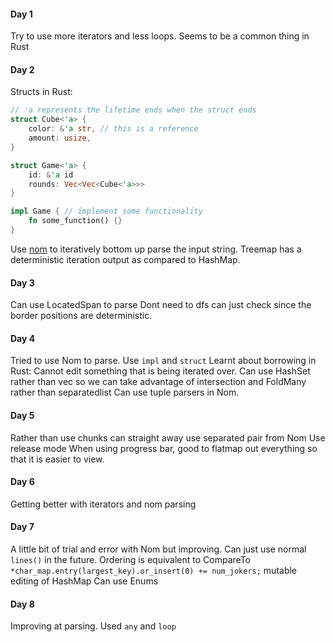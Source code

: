#### Day 1
Try to use more iterators and less loops. Seems to be a common thing in Rust

#### Day 2
Structs in Rust:
```rust
// 'a represents the lifetime ends when the struct ends
struct Cube<'a> {
    color: &'a str, // this is a reference
    amount: usize,
}

struct Game<'a> {
    id: &'a id
    rounds: Vec<Vec<Cube<'a>>>
}

impl Game { // implement some functionality
    fn some_function() {}
}
```
Use [nom](https://docs.rs/nom) to iteratively bottom up parse the input string.
Treemap has a deterministic iteration output as compared to HashMap.

#### Day 3
Can use LocatedSpan to parse
Dont need to dfs can just check since the border positions are deterministic. 

#### Day 4 
Tried to use Nom to parse. Use `impl` and `struct`
Learnt about borrowing in Rust: Cannot edit something that is being iterated over.
Can use HashSet rather than vec so we can take advantage of intersection and FoldMany rather than separatedlist
Can use tuple parsers in Nom.

#### Day 5 
Rather than use chunks can straight away use separated pair from Nom
Use release mode 
When using progress bar, good to flatmap out everything so that it is easier to view.

#### Day 6
Getting better with iterators and nom parsing

#### Day 7 
A little bit of trial and error with Nom but improving. Can just use normal `lines()` in the future.
Ordering is equivalent to CompareTo
`*char_map.entry(largest_key).or_insert(0) += num_jokers;` mutable editing of HashMap
Can use Enums

#### Day 8
Improving at parsing. 
Used `any` and `loop`

